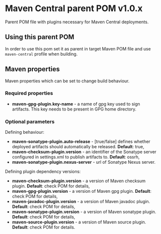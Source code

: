 # Maven Central parent POM v1.0.x
Parent POM file with plugins necessary for Maven Central deployments.

## Using this parent POM
In order to use this pom set it as parent in target Maven POM file and use ``maven-central`` profile when building.

## Maven properties
Maven properties which can be set to change build behaviour.

### Required properties
* **maven-gpg-plugin.key-name** - a name of gpg key used to sign artifacts.
    This key needs to be present in GPG home directory.

### Optional parameters
Defining behaviour:
* **maven-sonatype-plugin.auto-release** - [true/false] defines whether deployed artifacts
   should automatically be released. **Default**: true,
* **maven-checksum-plugin.version** - an identifier of the Sonatype server configured in settings.xml
  to publish artifacts to. **Default**: ossrh,
* **maven-sonatype-plugin.nexus-server** - url of Sonatype Nexus server.

Defining plugin dependency versions:
* **maven-checksum-plugin.version** - a version of Maven checksum plugin. **Default**: check POM for details,
* **maven-gpg-plugin.version** - a version of Maven gpg plugin. **Default**: check POM for details,
* **maven-javadoc-plugin.version** - a version of Maven javadoc plugin. **Default**: check POM for details,
* **maven-sonatype-plugin.version** - a version of Maven sonatype plugin. **Default**: check POM for details,
* **maven-source-plugin.version** - a version of Maven source plugin. **Default**: check POM for details.